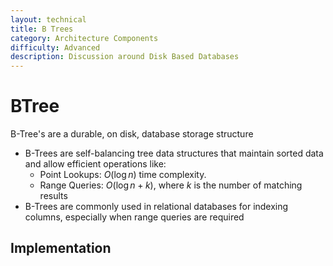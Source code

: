 ```yaml
---
layout: technical
title: B Trees
category: Architecture Components
difficulty: Advanced
description: Discussion around Disk Based Databases
---
```


# BTree
B-Tree's are a durable, on disk, database storage structure 

- B-Trees are self-balancing tree data structures that maintain sorted data and allow efficient operations like:
    - Point Lookups: $O(\log n)$ time complexity.
    - Range Queries: $O(\log n + k)$, where $k$ is the number of matching results
- B-Trees are commonly used in relational databases for indexing columns, especially when range queries are required

## Implementation
